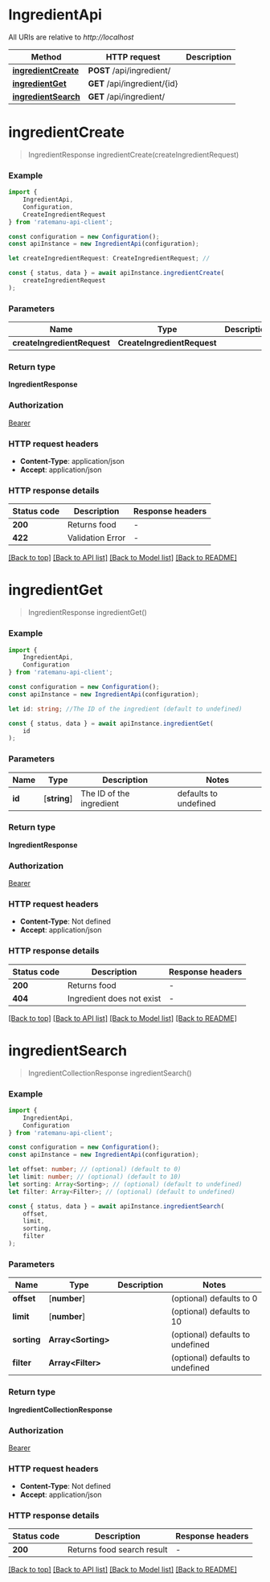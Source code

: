# IngredientApi

All URIs are relative to *http://localhost*

|Method | HTTP request | Description|
|------------- | ------------- | -------------|
|[**ingredientCreate**](#ingredientcreate) | **POST** /api/ingredient/ | |
|[**ingredientGet**](#ingredientget) | **GET** /api/ingredient/{id} | |
|[**ingredientSearch**](#ingredientsearch) | **GET** /api/ingredient/ | |

# **ingredientCreate**
> IngredientResponse ingredientCreate(createIngredientRequest)


### Example

```typescript
import {
    IngredientApi,
    Configuration,
    CreateIngredientRequest
} from 'ratemanu-api-client';

const configuration = new Configuration();
const apiInstance = new IngredientApi(configuration);

let createIngredientRequest: CreateIngredientRequest; //

const { status, data } = await apiInstance.ingredientCreate(
    createIngredientRequest
);
```

### Parameters

|Name | Type | Description  | Notes|
|------------- | ------------- | ------------- | -------------|
| **createIngredientRequest** | **CreateIngredientRequest**|  | |


### Return type

**IngredientResponse**

### Authorization

[Bearer](../README.md#Bearer)

### HTTP request headers

 - **Content-Type**: application/json
 - **Accept**: application/json


### HTTP response details
| Status code | Description | Response headers |
|-------------|-------------|------------------|
|**200** | Returns food |  -  |
|**422** | Validation Error |  -  |

[[Back to top]](#) [[Back to API list]](../README.md#documentation-for-api-endpoints) [[Back to Model list]](../README.md#documentation-for-models) [[Back to README]](../README.md)

# **ingredientGet**
> IngredientResponse ingredientGet()


### Example

```typescript
import {
    IngredientApi,
    Configuration
} from 'ratemanu-api-client';

const configuration = new Configuration();
const apiInstance = new IngredientApi(configuration);

let id: string; //The ID of the ingredient (default to undefined)

const { status, data } = await apiInstance.ingredientGet(
    id
);
```

### Parameters

|Name | Type | Description  | Notes|
|------------- | ------------- | ------------- | -------------|
| **id** | [**string**] | The ID of the ingredient | defaults to undefined|


### Return type

**IngredientResponse**

### Authorization

[Bearer](../README.md#Bearer)

### HTTP request headers

 - **Content-Type**: Not defined
 - **Accept**: application/json


### HTTP response details
| Status code | Description | Response headers |
|-------------|-------------|------------------|
|**200** | Returns food |  -  |
|**404** | Ingredient does not exist |  -  |

[[Back to top]](#) [[Back to API list]](../README.md#documentation-for-api-endpoints) [[Back to Model list]](../README.md#documentation-for-models) [[Back to README]](../README.md)

# **ingredientSearch**
> IngredientCollectionResponse ingredientSearch()


### Example

```typescript
import {
    IngredientApi,
    Configuration
} from 'ratemanu-api-client';

const configuration = new Configuration();
const apiInstance = new IngredientApi(configuration);

let offset: number; // (optional) (default to 0)
let limit: number; // (optional) (default to 10)
let sorting: Array<Sorting>; // (optional) (default to undefined)
let filter: Array<Filter>; // (optional) (default to undefined)

const { status, data } = await apiInstance.ingredientSearch(
    offset,
    limit,
    sorting,
    filter
);
```

### Parameters

|Name | Type | Description  | Notes|
|------------- | ------------- | ------------- | -------------|
| **offset** | [**number**] |  | (optional) defaults to 0|
| **limit** | [**number**] |  | (optional) defaults to 10|
| **sorting** | **Array&lt;Sorting&gt;** |  | (optional) defaults to undefined|
| **filter** | **Array&lt;Filter&gt;** |  | (optional) defaults to undefined|


### Return type

**IngredientCollectionResponse**

### Authorization

[Bearer](../README.md#Bearer)

### HTTP request headers

 - **Content-Type**: Not defined
 - **Accept**: application/json


### HTTP response details
| Status code | Description | Response headers |
|-------------|-------------|------------------|
|**200** | Returns food search result |  -  |

[[Back to top]](#) [[Back to API list]](../README.md#documentation-for-api-endpoints) [[Back to Model list]](../README.md#documentation-for-models) [[Back to README]](../README.md)


